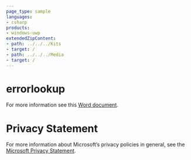 ```yaml
---
page_type: sample
languages:
- csharp
products:
- windows-uwp
extendedZipContent:
- path: ../../../Kits
- target: /
- path: ../../../Media
- target: /
---
```

# errorlookup
For more information see this [Word document](README.docx).
# Privacy Statement
For more information about Microsoft’s privacy policies in general, see the [Microsoft Privacy Statement](https://privacy.microsoft.com/en-us/privacystatement/).
